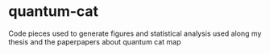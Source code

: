 # quantum-cat
Code pieces used to generate figures and statistical analysis used along my thesis and the paperpapers about quantum cat map
